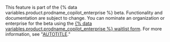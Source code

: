This feature is part of the {% data variables.product.prodname_copilot_enterprise %} beta. Functionality and documentation are subject to change. You can nominate an organization or enterprise for the beta using the [{% data variables.product.prodname_copilot_enterprise %} waitlist form](https://github.com/github-copilot/copilot_enterprise_waitlist_signup/join). For more information, see "[AUTOTITLE](/copilot/github-copilot-enterprise/overview/about-github-copilot-enterprise)."
